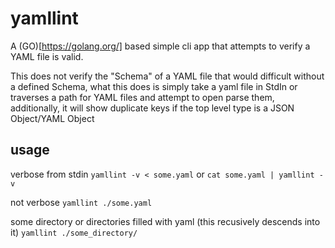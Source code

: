 # yamllint

A (GO)[https://golang.org/] based simple cli app that attempts to verify a YAML file is valid.


This does not verify the "Schema" of a YAML file that would difficult without a defined Schema, what this does is simply take a yaml file in StdIn or traverses a path for YAML files and attempt to open
parse them, additionally, it will show duplicate keys if the top level type is a JSON Object/YAML Object


## usage

verbose from stdin
	`yamllint -v < some.yaml`
or
	`cat some.yaml | yamllint -v`

not verbose
	`yamllint ./some.yaml`


some directory or directories filled with yaml (this recusively descends into it)
	`yamllint ./some_directory/`

